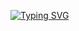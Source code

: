 <a href="https://git.io/typing-svg"><img src="https://readme-typing-svg.demolab.com?font=Playfair+Display+SC&size=30&pause=1000&color=F7EF49A7&center=true&width=435&lines=nulla+dies+sine+linea" alt="Typing SVG" /></a>
<!--
**necessu/necessu** is a ✨ _special_ ✨ repository because its `README.md` (this file) appears on your GitHub profile.

Here are some ideas to get you started:

- 🔭 I’m currently working on ...
- 🌱 I’m currently learning ...
- 👯 I’m looking to collaborate on ...
- 🤔 I’m looking for help with ...
- 💬 Ask me about ...
- 📫 How to reach me: ...
- 😄 Pronouns: ...
- ⚡ Fun fact: ...
-->
